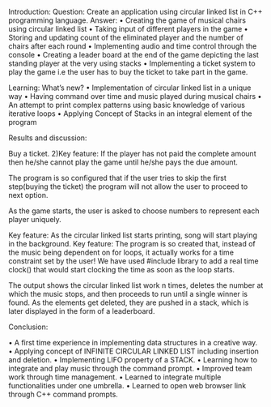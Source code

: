 Introduction: Question: Create an application using circular linked list in C++ programming language. Answer: • Creating the game of musical chairs using circular linked list • Taking input of different players in the game • Storing and updating count of the eliminated player and the number of chairs after each round • Implementing audio and time control through the console • Creating a leader board at the end of the game depicting the last standing player at the very using stacks • Implementing a ticket system to play the game i.e the user has to buy the ticket to take part in the game.

Learning: What’s new? • Implementation of circular linked list in a unique way • Having command over time and music played during musical chairs • An attempt to print complex patterns using basic knowledge of various iterative loops • Applying Concept of Stacks in an integral element of the program

Results and discussion:

Buy a ticket.
2)Key feature: If the player has not paid the complete amount then he/she cannot play the game until he/she pays the due amount.

The program is so configured that if the user tries to skip the first step(buying the ticket) the program will not allow the user to proceed to next option.

As the game starts, the user is asked to choose numbers to represent each player uniquely.

Key feature: As the circular linked list starts printing, song will start playing in the background. Key feature: The program is so created that, instead of the music being dependent on for loops, it actually works for a time constraint set by the user! We have used #include library to add a real time clock() that would start clocking the time as soon as the loop starts.

The output shows the circular linked list work n times, deletes the number at which the music stops, and then proceeds to run until a single winner is found. As the elements get deleted, they are pushed in a stack, which is later displayed in the form of a leaderboard.

Conclusion:

• A first time experience in implementing data structures in a creative way. • Applying concept of INFINITE CIRCULAR LINKED LIST including insertion and deletion. • Implementing LIFO property of a STACK. • Learning how to integrate and play music through the command prompt. • Improved team work through time management. • Learned to integrate multiple functionalities under one umbrella. • Learned to open web browser link through C++ command prompts.
